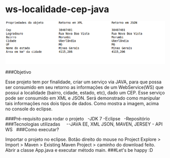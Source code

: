 # ws-localidade-cep-java

<div><img alt="" src="img/print.png" /></div>

###Objetivo

Esse projeto tem por finalidade, criar um serviço via JAVA, para que possa ser consumido em seu retorno as informações de um WebService(WS) que possui a localidade (bairro, cidade, estado, etc), dado um CEP. Esse serviço pode ser consumido em XML e JSON. Será demonstrado como manipular tais informações nos dois tipos de dados. Como mostra a imagem, acima no console do eclipse.

###Pré-requisito para rodar o projeto
			 
  -JDK 7
  -Eclipse
  -Repositório 
 
###Tecnologias utilizadas
			 
  --JAVA EE, XML JSON, MAVEN, JERSEY - API WS
		 
###Como executar?

Importar o projeto no eclipse.
Botão direito do mouse no Project Explore > Import > Maven > Existing Maven Project > caminho do download feito.
Abrir a classe App.java e executar método main. ###Let's be happy :D			 

			


